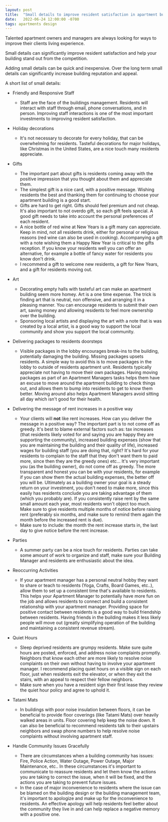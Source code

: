 ```yaml
---
layout: post
title:  "Small details to improve resident satisfaction in apartment buildings"
date:   2022-06-24 12:00:00 -0700
tags: apartments design
---
```


Talented apartment owners and managers are always looking for ways to improve their clients living experience.

Small details can significantly improve resident satisfaction and help your building stand out from the competition.

Adding small details can be quick and inexpensive. Over the long term small details can significantly increase building reputation and appeal.

A short list of small details:

- Friendly and Responsive Staff
    - Staff are the face of the buildings management. Residents will interact with staff through email, phone conversations, and in person. Improving staff interactions is one of the most important investments to improving resident satisfaction.

- Holiday decorations
    - It's not necessary to decorate for every holiday, that can be overwhelming for residents. Tasteful decorations for major holidays, like Christmas in the United States, are a nice touch many residents appreciate.

- Gifts
    - The important part about gifts is residents coming away with the positive impression that you thought about them and appreciate them.
    - The simplest gift is a nice card, with a positive message. Wishing residents the best and thanking them for continuing to choose your apartment building is a good start.  
    - Gifts are hard to get right. Gifts should feel premium and not cheap. It's also important to not overdo gift, so each gift feels special. A good gift needs to take into account the personal preferences of each resident.
    - A nice bottle of red wine at New Years is a gift many can appreciate. Keep in mind, not all residents drink, either for personal or religious reasons (red wine can also be used in cooking). Accompanying a gift with a note wishing them a Happy New Year is critical to the gifts reception. If you know your residents well you can offer an alternative, for example a bottle of fancy water for residents you know don't drink.
    - I recommend a gift to welcome new residents, a gift for New Years, and a gift for residents moving out.

- Art
    - Decorating empty halls with tasteful art can make an apartment building seem more homey. Art is a one time expense. The trick is finding art that is neutral, non offensive, and arranging it in a pleasing manner. You can encourage residents to submit their own art, saving money and allowing residents to feel more ownership over the building.
    - Sponsoring local artists and displaying the art with a note that is was created by a local artist, is a good way to support the local community and show you support the local community.

- Delivering packages to residents doorsteps
    - Visible packages in the lobby encourages break-ins to the building, potentially damaging the building. Missing packages upsets residents. A simple way to avoid this is to move packages in the lobby to outside of residents apartment unit. Residents typically appreciate not having to move their own packages. Having moving packages as part of an Apartment Managers tasks helps them have an excuse to move around the apartment building to check things out, and allows them to bump into residents to get to know them better. Moving around also helps Apartment Managers avoid sitting all day which isn't good for their health.

- Delivering the message of rent increases in a positive way
    - Your clients will __not__ like rent increases. How can you deliver the message in a positive way? The important part is to not come off as greedy. It's best to blame external factors such as: tax increases (that residents likely voted for and saying you are happy they are supporting the community), increased building expenses (show that you are maintaining the building and their quality of life), increased wages for building staff (you are doing that, right? It's hard for your residents to complain to the staff that they don't want them to paid more, since then they are the greedy ones) etc... It's very important you (as the building owner), do not come off as greedy. The more transparent and honest you can be with your residents, for example if you can show them the actual building expenses, the better off you will be. Ultimately as a building owner your goal is a steady return on your investment, you don't need to make more, since this easily has residents conclude you are taking advantage of them (which you probably are). If you consistently raise rent by the same small amount each year, most residents won't object too much. Make sure to give residents multiple months of notice before raising rent (preferably six months, and make sure to remind them again the month before the increased rent is due).
    - Make sure to include: the month the rent increase starts in, the last day to give notice before the rent increase.

- Parties
    - A summer party can be a nice touch for residents. Parties can take some amount of work to organize and staff, make sure your Building Manager and residents are enthusiastic about the idea.

- Reoccurring Activities
    - If your apartment manager has a personal neutral hobby they want to share or teach to residents (Yoga, Crafts, Board Games, etc..), allow them to set up a consistent time that's available to residents. This helps your Apartment Manager to potentially have more fun on the job and allows residents to connect and build a consistent relationship with your apartment manager. Providing space for positive contact between residents is a good way to build friendship between residents. Having friends in the building makes it less likely people will move out (greatly simplifying operation of the building and maintaining a consistent revenue stream).

- Quiet Hours
    - Sleep deprived residents are grumpy residents. Make sure quite hours are posted, enforced, and address noise complaints promptly. Neighbors that know each other are more likely to resolve noise complaints on their own without having to involve your apartment manager. I recommend placing quiet hours on a visible sign on each floor, just when residents exit the elevator, or when they exit the stairs, with an appeal to respect their fellow neighbors.
    - Make sure when you have a resident sign their first lease they review the quiet hour policy and agree to uphold it.

- Tatami Mats
    - In buildings with poor noise insulation between floors, it can be beneficial to provide floor coverings (like Tatami Mats) over heavily walked areas in units. Floor covering help keep the noise down. It can also be beneficial to recommend residents talk to their upstairs neighbors and swap phone numbers to help resolve noise complaints without involving apartment staff.

- Handle Community Issues Gracefully
    - There are circumstances when a building community has issues: Fire, Police Action, Water Outage, Power Outage, Major Maintenance, etc.. In these circumstances it's important to communicate to reassure residents and let them know the actions you are taking to correct the issue, when it will be fixed, and the actions you are taking to prevent future issues.
    - In the case of major inconvenience to residents where the issue can be blamed on the building design or the building management team, it's important to apologize and make up for the inconvenience to residents. An effective apology will help residents feel better about the community they live in and can help replace a negative memory with a positive one.
